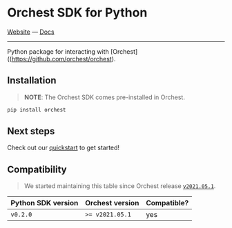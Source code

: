 # Orchest SDK for Python

[Website](https://www.orchest.io) —
[Docs](https://orchest.readthedocs.io/en/stable/user_guide/sdk/python.html)

---

Python package for interacting with [Orchest]((https://github.com/orchest/orchest).

## Installation

> **NOTE**: The Orchest SDK comes pre-installed in Orchest.

```sh
pip install orchest
```

## Next steps

Check out our
[quickstart](https://orchest.readthedocs.io/en/stable/user_guide/sdk/python.html#quickstart) to get
started!

## Compatibility

> We started maintaining this table since Orchest release
> [`v2021.05.1`](https://github.com/orchest/orchest/releases/tag/v2021.05.1).

| Python SDK version | Orchest version | Compatible? |
| ------------------ | --------------- | ----------- |
| `v0.2.0`           | `>= v2021.05.1` | yes         |
